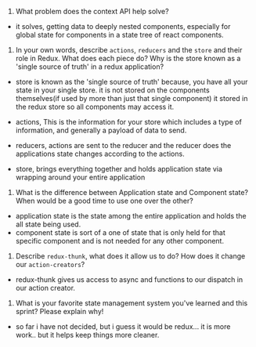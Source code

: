 1. What problem does the context API help solve?

- it solves, getting data to deeply nested components, especially for global state for components in a state tree of react components.

1. In your own words, describe `actions`, `reducers` and the `store` and their role in Redux. What does each piece do? Why is the store known as a 'single source of truth' in a redux application?

- store is known as the 'single source of truth' because, you have all your state in your single store. it is not stored on the components themselves(if used by more than just that single component) it stored in the redux store so all components may access it.

- actions, This is the information for your store which includes a type of information, and generally a payload of data to send.
- reducers, actions are sent to the reducer and the reducer does the applications state changes according to the actions.
- store, brings everything together and holds application state via wrapping around your entire application

1. What is the difference between Application state and Component state? When would be a good time to use one over the other?

- application state is the state among the entire application and holds the all state being used.
- component state is sort of a one of state that is only held for that specific component and is not needed for any other component.

1. Describe `redux-thunk`, what does it allow us to do? How does it change our `action-creators`?

- redux-thunk gives us access to async and functions to our dispatch in our action creator.

1. What is your favorite state management system you've learned and this sprint? Please explain why!

- so far i have not decided, but i guess it would be redux... it is more work.. but it helps keep things more cleaner.
